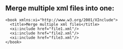 ## Merge multiple xml files into one:
```
<book xmlns:xi="http://www.w3.org/2001/XInclude">
  <title>Merge multiple xml files</title>
  <xi:include href="file1.xml"/>
  <xi:include href="file2.xml"/>
  <xi:include href="file3.xml"/>
</book>
```
